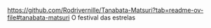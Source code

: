 https://github.com/Rodrivernille/Tanabata-Matsuri?tab=readme-ov-file#tanabata-matsuri
O festival das estrelas
